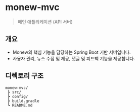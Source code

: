 # monew-mvc
> 메인 애플리케이션 (API 서버)

## 개요
- Monew의 핵심 기능을 담당하는 Spring Boot 기반 서버입니다.  
- 사용자 관리, 뉴스 수집 및 제공, 댓글 및 피드백 기능을 제공합니다.  

## 디렉토리 구조
```plaintext
monew-mvc/
 ┣ src/
 ┣ config/
 ┣ build.gradle
 ┗ README.md
